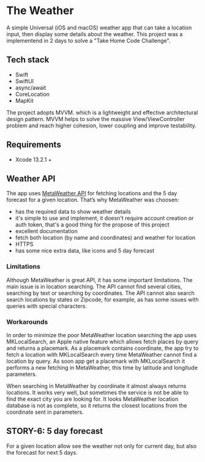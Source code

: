 # The Weather
A simple Universal (iOS and macOS) weather app that can take a location input, then display some details about the weather. 
This project was a implementend in 2 days to solve a "Take Home Code Challenge".  

## Tech stack 
- Swift 
- SwiftUI 
- async/await 
- CoreLocation
- MapKit 

The project adopts MVVM. which is a lightweight and effective architectural design pattern. MVVM helps to solve the massive View/ViewController problem and reach higher cohesion, lower coupling and improve testability.  

## Requirements  
- Xcode 13.2.1 +

## Weather API
The app uses [MetaWeather API](https://www.metaweather.com/api) for fetching locations and the 5 day forecast for a given location. 
That’s why MetaWeather was choosen: 
- has the required data to show weather details 
- it's simple to use and implement, it doesn't require account creation or auth token, that's a good thing for the propose of this project 
- excellent documentation 
- fetch both location (by name and coordinates) and weather for location  
- HTTPS 
- has some nice extra data, like icons and 5 day forecast 

### Limitations 
Although MetaWeather is great API, it has some important limitations. The main issue is in location searching. The API cannot find several cities, searching by text or searching by coordinates. The API cannot also search search locations by states or Zipcode, for example, as has some issues with queries with special characters.  

### Workarounds 
In order to minimize the poor MetaWeather location searching the app uses MKLocalSearch, an Apple native feature which allows fetch places by query and returns a placemark. As a placemark contains coordinate, the app try to fetch a location with MKLocalSearch every time MetaWeather cannot find a location by query. As soon app get a placemark with MKLocalSearch it performs a new fetching in MetaWeather, this time by latitude and longitude parameters. 

When searching in MetaWeather by coordinate it almost always returns locations. It works very well, but sometimes the service is not be able to find the exact city you are looking for. It looks MetaWeather location database is not as complete, so it returns the closest locations from the coordinate sent in parameters.   


## STORY-6: 5 day forecast 
For a given location allow see the weather not only for current day, but also the forecast for next 5 days. 
